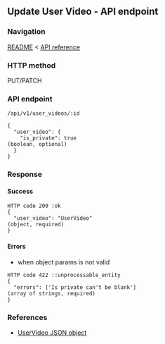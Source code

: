 ## Update User Video - API endpoint

### Navigation
[README](../../../../README.md)
<
[API reference](../../../api_reference.md)

### HTTP method
PUT/PATCH

### API endpoint
`/api/v1/user_videos/:id`

```
{
  "user_video": {
    "is_private": true                                                          (boolean, optional)
  }
}
```

### Response
#### Success
```
HTTP code 200 :ok
{
  "user_video": "UserVideo"                                                     (object, required)
}
```

#### Errors
- when object params is not valid
```
HTTP code 422 ::unprocessable_entity
{
  "errors": ['Is private can't be blank']                                       (array of strings, required)
}
```

### References
- [UserVideo JSON object](../../../json_objects/user_video.md)
